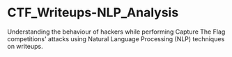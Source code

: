 # CTF_Writeups-NLP_Analysis

Understanding the behaviour of hackers while performing Capture The Flag competitions' attacks using Natural Language Processing (NLP) techniques on writeups.
